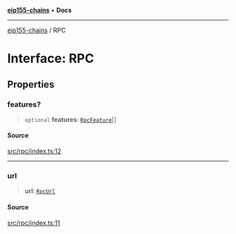 [**eip155-chains**](../README.md) • **Docs**

***

[eip155-chains](../globals.md) / RPC

# Interface: RPC

## Properties

### features?

> `optional` **features**: [`RpcFeature`](../type-aliases/RpcFeature.md)[]

#### Source

[src/rpc/index.ts:12](https://github.com/ivanzzeth/eip155-chains/blob/79a991ef2c76d4c7ef198819db7421c4151b4602/src/rpc/index.ts#L12)

***

### url

> **url**: [`RpcUrl`](../type-aliases/RpcUrl.md)

#### Source

[src/rpc/index.ts:11](https://github.com/ivanzzeth/eip155-chains/blob/79a991ef2c76d4c7ef198819db7421c4151b4602/src/rpc/index.ts#L11)
